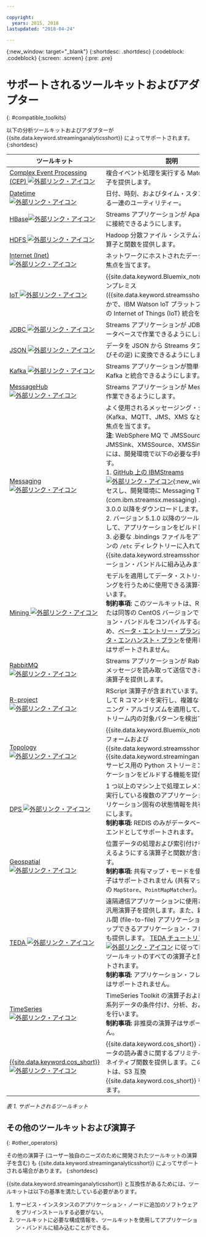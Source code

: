 ```yaml
---

copyright:
  years: 2015, 2018
lastupdated: "2018-04-24"

---
```


<!-- Attribute definitions -->
{:new_window: target="_blank"}
{:shortdesc: .shortdesc}
{:codeblock: .codeblock}
{:screen: .screen}
{:pre: .pre}

# サポートされるツールキットおよびアダプター
{: #compatible_toolkits}

以下の分析ツールキットおよびアダプターが {{site.data.keyword.streaminganalyticsshort}} によってサポートされます。
{:shortdesc}

| ツールキット                        | 説明							                  |
| --------------------------------| --------------------------|
| [Complex Event Processing (CEP) ![外部リンク・アイコン](../../icons/launch-glyph.svg "外部リンク・アイコン")](https://ibm.co/2zOwODa)    |	複合イベント処理を実行する MatchRegex 演算子を提供します。  		 |
| [Datetime ![外部リンク・アイコン](../../icons/launch-glyph.svg "外部リンク・アイコン")](https://ibmstreams.github.io/streamsx.datetime/)	|	日付、時刻、およびタイム・スタンプを処理する一連のユーティリティー。	 |
| [HBase![外部リンク・アイコン](../../icons/launch-glyph.svg "外部リンク・アイコン")](http://ibmstreams.github.io/streamsx.hbase/)        | Streams アプリケーションが Apache HBase に接続できるようにします。	 	   |
| [HDFS ![外部リンク・アイコン](../../icons/launch-glyph.svg "外部リンク・アイコン")](http://ibmstreams.github.io/streamsx.hdfs/)          | Hadoop 分散ファイル・システムと対話する演算子と関数を提供します。	|
| [Internet (Inet) ![外部リンク・アイコン](../../icons/launch-glyph.svg "外部リンク・アイコン")](http://ibmstreams.github.io/streamsx.inet)|  ネットワークにホストされたデータとの対話に焦点を当てます。				       |
| [IoT ![外部リンク・アイコン](../../icons/launch-glyph.svg "外部リンク・アイコン")](http://ibmstreams.github.io/streamsx.iot/)            | {{site.data.keyword.Bluemix_notm}} またはオンプレミス ({{site.data.keyword.streamsshort}}) のいずれかで、IBM Watson IoT プラットフォームなどの Internet of Things (IoT) 統合を提供します。 |
| [JDBC ![外部リンク・アイコン](../../icons/launch-glyph.svg "外部リンク・アイコン")](http://ibmstreams.github.io/streamsx.jdbc/)          | Streams アプリケーションが JDBC を介してデータベースで作業できるようにします。		   |
| [JSON ![外部リンク・アイコン](../../icons/launch-glyph.svg "外部リンク・アイコン")](http://ibmstreams.github.io/streamsx.json/)          | データを JSON から Streams タプル形式 (およびその逆) に変換できるようにします。   		|
| [Kafka ![外部リンク・アイコン](../../icons/launch-glyph.svg "外部リンク・アイコン")](https://ibmstreams.github.io/streamsx.kafka/)       | Streams アプリケーションが簡単に Apache Kafka と統合できるようにします。 	 |
| [MessageHub ![外部リンク・アイコン](../../icons/launch-glyph.svg "外部リンク・アイコン")](https://ibmstreams.github.io/streamsx.messagehub/) | Streams アプリケーションが MessageHub で作業できるようにします。			     |
| [Messaging ![外部リンク・アイコン](../../icons/launch-glyph.svg "外部リンク・アイコン")](https://ibmstreams.github.io/streamsx.messaging/)   |  	よく使用されるメッセージング・システム (Kafka、MQTT、JMS、XMS など) との対話に焦点を当てます。	<br>**注**: WebSphere MQ で JMSSource、JMSSink、XMSSource、XMSSink を使用するには、開発環境で以下の必要な手順を実行します。 <br>1. [GitHub 上の IBMStreams ![外部リンク・アイコン ](../../icons/launch-glyph.svg "外部リンク・アイコン")](https://github.com/IBMStreams){:new_window} にアクセスし、開発環境に Messaging Toolkit (com.ibm.streamsx.messaging) バージョン 3.0.0 以降をダウンロードします。<br>2. バージョン 5.1.0 以降のツールキットを使用して、アプリケーションをビルドします。<br>3. 必要な .bindings ファイルをアプリケーションの `/etc` ディレクトリーに入れて、それを {{site.data.keyword.streamsshort}} アプリケーション・バンドルに組み込みます。	    |
| [Mining ![外部リンク・アイコン](../../icons/launch-glyph.svg "外部リンク・アイコン")](https://ibm.co/2y3i5au)              	   	            |  モデルを適用してデータ・ストリームのマイニングを行うために使用できる演算子が含まれています。 <br> **制約事項:** このツールキットは、RHEL 7 環境または同等の CentOS バージョンでアプリケーション・バンドルをコンパイルする必要があるため、[ベータ・エントリー・プランおよびベータ・エンハンスト・プラン](/docs/services/StreamingAnalytics/beta_plans.html)を使用している場合はサポートされません。 	     |
| [RabbitMQ ![外部リンク・アイコン](../../icons/launch-glyph.svg "外部リンク・アイコン")](https://ibmstreams.github.io/streamsx.rabbitmq/)     |  Streams アプリケーションが Rabbit MQ からメッセージを読み取って送信できるようにする演算子を提供します。  |
| [R-project ![外部リンク・アイコン](../../icons/launch-glyph.svg "外部リンク・アイコン")](https://ibm.co/2h7D9lu)          	   	              |   RScript 演算子が含まれています。これを使用して R コマンドを実行し、複雑なデータ・マイニング・アルゴリズムを適用して、データ・ストリーム内の対象パターンを検出できます。			     |
| [Topology ![外部リンク・アイコン](../../icons/launch-glyph.svg "外部リンク・アイコン")](http://ibmstreams.github.io/streamsx.topology/)      |  {{site.data.keyword.Bluemix_notm}} プラットフォームおよび {{site.data.keyword.streamsshort}} で {{site.data.keyword.streaminganalyticsshort}} サービス用の Python ストリーミング・アプリケーションをビルドする機能を提供します。		     |
| [DPS ![外部リンク・アイコン](../../icons/launch-glyph.svg "外部リンク・アイコン")](http://ibmstreams.github.io/streamsx.dps/) |	 1 つ以上のマシン上で処理エレメント (PE) を実行している複数のアプリケーションが、アプリケーション固有の状態情報を共有できるようにします。<br>**制約事項:** REDIS のみがデータベース・バックエンドとしてサポートされます。	| 	 	 	
| [Geospatial ![外部リンク・アイコン](../../icons/launch-glyph.svg "外部リンク・アイコン")](https://ibm.co/2h9x0VR) 	     |	位置データの処理および索引付けを効率的に行えるようにする演算子と関数が含まれています。<br>**制約事項:** 共有マップ・モードを使用する演算子はサポートされません (共有マップ・モードの `MapStore`、`PointMapMatcher`)。		 |
| [TEDA ![外部リンク・アイコン](../../icons/launch-glyph.svg "外部リンク・アイコン")](https://ibm.co/2z9DS00)	   | 	遠隔通信アプリケーションに使用される一連の汎用演算子を提供します。また、新しいファイル間 (file-to-file) アプリケーションをセットアップできるアプリケーション・フレームワークも提供します。 [TEDA チュートリアル ![外部リンク・アイコン](../../icons/launch-glyph.svg "外部リンク・アイコン")](http://ibmstreams.github.io/streamsx.tutorial.teda/) に従って開始します。 ツールキットのすべての演算子と関数がサポートされます。 <br>**制約事項:** アプリケーション・フレームワークはサポートされません。	 	 |
| [TimeSeries ![外部リンク・アイコン](../../icons/launch-glyph.svg "外部リンク・アイコン")](https://ibm.co/2zEPILZ)	 	  | TimeSeries Toolkit の演算子および関数は、時系列データの条件付け、分析、およびモデル化を行います。 <br>**制約事項:** 非推奨の演算子はサポートされません。	   |
| [{{site.data.keyword.cos_short}} ![外部リンク・アイコン](../../icons/launch-glyph.svg "外部リンク・アイコン")](https://bit.ly/2Ggp03T)	 	  | {{site.data.keyword.cos_short}} との間でのデータの読み書きに関するプリミティブ演算子とネイティブ関数を提供します。このツールキットは、S3 互換 {{site.data.keyword.cos_short}} をサポートします。|

*表 1. サポートされるツールキット*

## その他のツールキットおよび演算子
{: #other_operators}

その他の演算子 (ユーザー独自のニーズのために開発されたツールキットの演算子を含む) も {{site.data.keyword.streaminganalyticsshort}} によってサポートされる場合があります。
{:shortdesc}

{{site.data.keyword.streaminganalyticsshort}} と互換性があるためには、ツールキットは以下の基準を満たしている必要があります。

1. サービス・インスタンスのアプリケーション・ノードに追加のソフトウェアをプリインストールする必要がない。
2. ツールキットに必要な構成情報を、ツールキットを使用してアプリケーション・バンドルに組み込むことができる。
